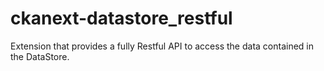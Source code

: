 ckanext-datastore_restful
=========================

Extension that provides a fully Restful API to access the data contained in the DataStore. 

